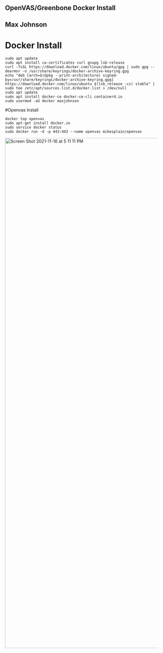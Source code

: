 ## OpenVAS/Greenbone Docker Install
## Max Johnson

# Docker Install
```
sudo apt update
sudo apt install ca-certificates curl gnupg lsb-release
curl -fsSL https://download.docker.com/linux/ubuntu/gpg | sudo gpg --dearmor -o /usr/share/keyrings/docker-archive-keyring.gpg
echo "deb [arch=$(dpkg --print-architecture) signed-by=/usr/share/keyrings/docker-archive-keyring.gpg] https://download.docker.com/linux/ubuntu $(lsb_release -cs) stable" | sudo tee /etc/apt/sources.list.d/docker.list > /dev/null
sudo apt update
sudo apt install docker-ce docker-ce-cli containerd.io
sudo usermod -aG docker maxjohnson
```

#Openvas Install
```
docker top openvas
sudo apt-get install docker.io
sudo service docker status
sudo docker run -d -p 443:443 --name openvas mikesplain/openvas
```
<img width="1680" alt="Screen Shot 2021-11-16 at 5 11 11 PM" src="https://user-images.githubusercontent.com/42543469/142081128-e82c1292-bd08-4767-afde-80c2780113b4.png">
